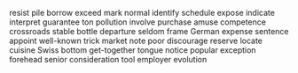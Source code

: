 resist
pile
borrow
exceed
mark
normal
identify
schedule
expose
indicate
interpret
guarantee
ton
pollution
involve
purchase
amuse
competence
crossroads
stable
bottle
departure
seldom
frame
German
expense
sentence
appoint
well-known
trick
market
note
poor
discourage
reserve
locate
cuisine
Swiss
bottom
get-together
tongue
notice
popular
exception
forehead
senior
consideration
tool
employer
evolution
